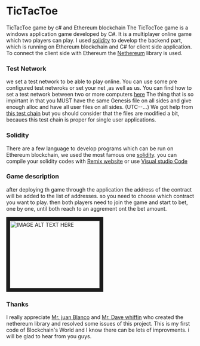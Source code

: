 # TicTacToe
TicTacToe game by c# and Ethereum blockchain
The TicTocToe game is a windows application game developed by C#. It is a multiplayer online game which two players can play.
I used [solidity](https://solidity.readthedocs.io/en/v0.5.2/) to develop the backend part, which is running on Ethereum blockchain and C# for client side application. To connect the client side with Ethereum the [Nethereum](https://github.com/Nethereum) library is used. 
### Test Network
we set a test network to be able to play online. You can use some pre configured test netwroks or set your net ,as well as us. You can find how
to set a test network between two or more computers [here](https://medium.com/mercuryprotocol/how-to-create-your-own-private-ethereum-blockchain-dad6af82fc9f)
The thing that is so impirtant in that you MUST have the same Genesis file on all sides and give enough alloc and have all user files on all sides. (UTC--...)
We got help from [this test chain](https://github.com/Nethereum/Testchains) but you should consider that the files are modified a bit, becaues this test chain is proper for 
single user applications.
### Solidity 
There are a few language to develop programs which can be run on Ethereum blockchain, we used the most famous one [solidity](https://solidity.readthedocs.io/en/v0.5.2/).
you can compile your solidity codes with [Remix website](https://remix.ethereum.org/) or use [Visual studio Code](https://code.visualstudio.com/)

### Game description
after deploying th game through the application the address of the contract will be added to the list of addresses. so you need to choose which contract you want to play. then both players need to join the game and start to bet, one by one, until both reach to an aggrement ont the bet amount. 

<a href="https://www.youtube.com/watch?v=J7PXiK8Ap94
" target="_blank"><img src="http://img.youtube.com/vi/J7PXiK8Ap94/0.jpg" 
alt="IMAGE ALT TEXT HERE" width="240" height="180" border="10" /></a>

### Thanks
I really appreciate [Mr. juan Blanco](https://github.com/juanfranblanco) and [Mr. Dave whiffin](https://github.com/Dave-Whiffin) who created the nethereum library and resolved some issues of this project. This is my first code of Blockchain's World and I know there can be lots of improvments. i will be glad to hear from you guys.  
